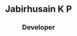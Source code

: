 <h1 align="center">Jabirhusain K P</h1>
<!-- <img style="height:300px; margin:5px auto; " src="https://i.pinimg.com/736x/a5/92/00/a592008649b62a1431bb83ace4ed1ea0.jpg" alt="Test Image"/> -->
<h2 align="center">Developer</h2>
